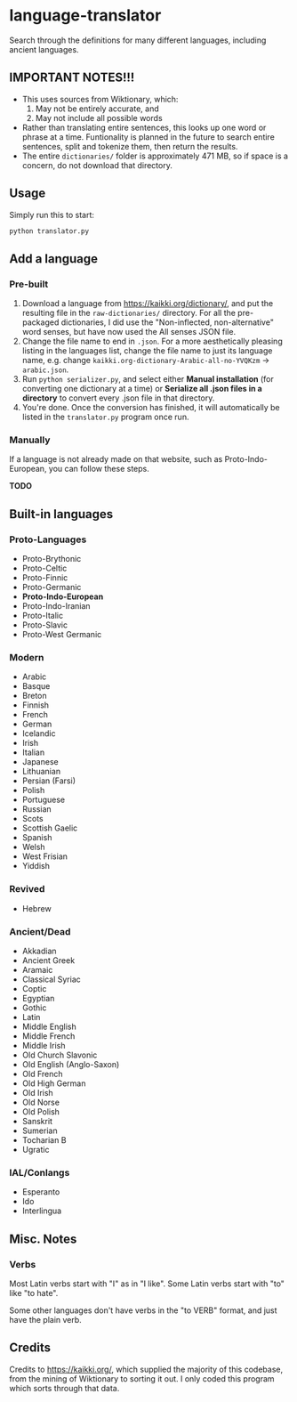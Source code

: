# language-translator
Search through the definitions for many different languages, including ancient
languages.

## IMPORTANT NOTES!!!
* This uses sources from Wiktionary, which:
    1. May not be entirely accurate, and
    2. May not include all possible words
* Rather than translating entire sentences, this looks up one word or phrase
at a time. Funtionality is planned in the future to search entire sentences,
split and tokenize them, then return the results.
* The entire `dictionaries/` folder is approximately 471 MB, so if space is a
concern, do not download that directory.

## Usage
Simply run this to start:

```bash
python translator.py
```

## Add a language
### Pre-built
1. Download a language from https://kaikki.org/dictionary/, and put the 
resulting file in the `raw-dictionaries/` directory. For all the pre-packaged
dictionaries, I did use the "Non-inflected, non-alternative" word senses, but have now used the All senses
JSON file.
2. Change the file name to end in `.json`. For a more aesthetically pleasing
listing in the languages list, change the file name to just its language name,
e.g. change `kaikki.org-dictionary-Arabic-all-no-YVQKzm` -> `arabic.json`.
3. Run `python serializer.py`, and select either **Manual installation** (for
converting one dictionary at a time) or **Serialize all .json files in a**
**directory** to convert every .json file in that directory.
4. You're done. Once the conversion has finished, it will automatically be
listed in the `translator.py` program once run.
### Manually
If a language is not already made on that website, such as Proto-Indo-European,
you can follow these steps.

**TODO**
<!-- 1. Download the  -->

## Built-in languages
### Proto-Languages
* Proto-Brythonic
* Proto-Celtic
* Proto-Finnic
* Proto-Germanic
* **Proto-Indo-European**
* Proto-Indo-Iranian
* Proto-Italic
* Proto-Slavic
* Proto-West Germanic
### Modern
* Arabic
* Basque
* Breton
* Finnish
* French
* German
* Icelandic
* Irish
* Italian
* Japanese
* Lithuanian
* Persian (Farsi)
* Polish
* Portuguese
* Russian
* Scots
* Scottish Gaelic
* Spanish
* Welsh
* West Frisian
* Yiddish
### Revived
* Hebrew
### Ancient/Dead
* Akkadian
* Ancient Greek
* Aramaic
* Classical Syriac
* Coptic
* Egyptian
* Gothic
* Latin
* Middle English
* Middle French
* Middle Irish
* Old Church Slavonic
* Old English (Anglo-Saxon)
* Old French
* Old High German
* Old Irish
* Old Norse
* Old Polish
* Sanskrit
* Sumerian
* Tocharian B
* Ugratic
### IAL/Conlangs
* Esperanto
* Ido
* Interlingua

## Misc. Notes
### Verbs
Most Latin verbs start with "I" as in "I like". Some Latin verbs start with
"to" like "to hate".

Some other languages don't have verbs in the "to VERB" format, and just have
the plain verb.

## Credits
Credits to https://kaikki.org/, which supplied the majority of this codebase,
from the mining of Wiktionary to sorting it out. I only coded this program
which sorts through that data.
